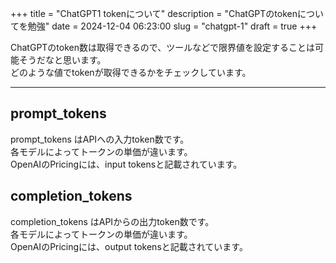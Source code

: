 +++
title = "ChatGPT1 tokenについて"
description = "ChatGPTのtokenについてを勉強"
date = 2024-12-04 06:23:00
slug = "chatgpt-1"
draft = true
+++

ChatGPTのtoken数は取得できるので、ツールなどで限界値を設定することは可能そうだなと思います。  
どのような値でtokenが取得できるかをチェックしています。  

<!--more-->

---

## prompt_tokens

prompt_tokens はAPIへの入力token数です。  
各モデルによってトークンの単価が違います。  
OpenAIのPricingには、input tokensと記載されています。  

## completion_tokens

completion_tokens はAPIからの出力token数です。  
各モデルによってトークンの単価が違います。  
OpenAIのPricingには、output tokensと記載されています。  

